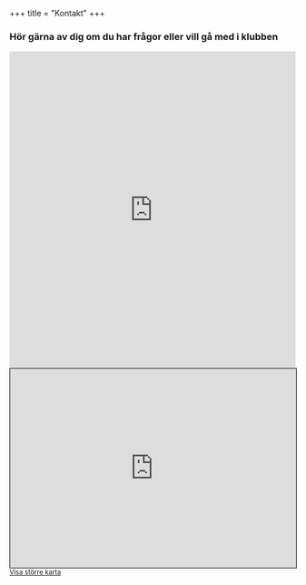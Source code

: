 +++
title = "Kontakt"
+++

### Hör gärna av dig om du har frågor eller vill gå med i klubben

<iframe src="https://services.cognitoforms.com/f/IV4Ih4zDREiL8BfUzqOy6Q?id=1" style="position:relative;width:1px;min-width:100%;*width:100%;" frameborder="0" scrolling="yes" seamless="seamless" height="557" width="100%"></iframe>
<script src="https://services.cognitoforms.com/scripts/embed.js"></script>

<iframe width="100%" height="350" frameborder="0" scrolling="no" marginheight="0" marginwidth="0" src="https://www.openstreetmap.org/export/embed.html?bbox=17.599625587463382%2C59.8422062084439%2C17.669277191162113%2C59.86494418207444&amp;layer=mapnik&amp;marker=59.85357713745112%2C17.634451389312744" style="border: 1px solid black"></iframe><br/><small><a href="https://www.openstreetmap.org/?mlat=59.8536&amp;mlon=17.6345#map=15/59.8536/17.6345">Visa större karta</a></small>